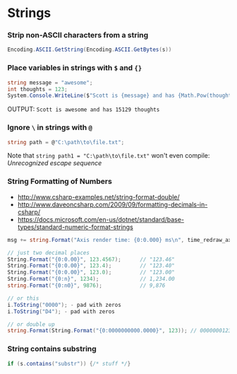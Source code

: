 # Strings
### Strip non-ASCII characters from a string
```cs
Encoding.ASCII.GetString(Encoding.ASCII.GetBytes(s))
```

### Place variables in strings with `$` and `{}`

```C#
string message = "awesome";
int thoughts = 123;
System.Console.WriteLine($"Scott is {message} and has {Math.Pow(thoughts, 2)} thoughts");
```
OUTPUT: `Scott is awesome and has 15129 thoughts`

### Ignore `\` in strings with `@`
```C#
string path = @"C:\path\to\file.txt";
```

Note that `string path1 = "C:\path\to\file.txt"` won't even compile: _Unrecognized escape sequence_

### String Formatting of Numbers
* http://www.csharp-examples.net/string-format-double/
* http://www.daveoncsharp.com/2009/09/formatting-decimals-in-csharp/
* https://docs.microsoft.com/en-us/dotnet/standard/base-types/standard-numeric-format-strings

```c#
msg += string.Format("Axis render time: {0:0.000} ms\n", time_redraw_axis_ms);
```

```c#
// just two decimal places
String.Format("{0:0.00}", 123.4567);      // "123.46"
String.Format("{0:0.00}", 123.4);         // "123.40"
String.Format("{0:0.00}", 123.0);         // "123.00"
String.Format("{0:n}", 1234);             // 1,234.00
string.Format("{0:n0}", 9876);            // 9,876

// or this
i.ToString("0000"); - pad with zeros
i.ToString("D4"); - pad with zeros

// or double up
string.Format(String.Format("{0:0000000000.0000}", 123)); // 0000000123.0000
```

### String contains substring
```cs
if (s.contains("substr")) {/* stuff */}
```
